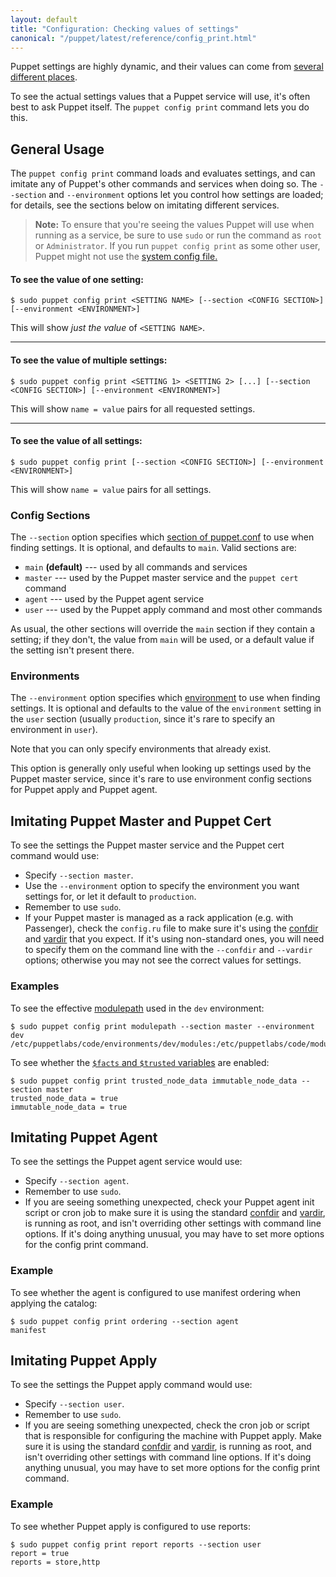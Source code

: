```yaml
---
layout: default
title: "Configuration: Checking values of settings"
canonical: "/puppet/latest/reference/config_print.html"
---
```



[config_sections]: ./config_file_main.html#config-sections
[setting_sources]: ./config_about_settings.html
[confdir_sys]: ./dirs_confdir.html#location
[environment]: ./environments.html
[confdir]: ./dirs_confdir.html
[vardir]: ./dirs_vardir.html
[modulepath]: ./dirs_modulepath.html
[facts_and_trusted]: ./lang_facts_and_builtin_vars.html

Puppet settings are highly dynamic, and their values can come from [several different places][setting_sources].

To see the actual settings values that a Puppet service will use, it's often best to ask Puppet itself. The `puppet config print` command lets you do this.

General Usage
-----

The `puppet config print` command loads and evaluates settings, and can imitate any of Puppet's other commands and services when doing so. The `--section` and `--environment` options let you control how settings are loaded; for details, see the sections below on imitating different services.

> **Note:** To ensure that you're seeing the values Puppet will use when running as a service, be sure to use `sudo` or run the command as `root` or `Administrator`. If you run `puppet config print` as some other user, Puppet might not use the [system config file.][confdir_sys]

#### To see the value of one setting:

    $ sudo puppet config print <SETTING NAME> [--section <CONFIG SECTION>] [--environment <ENVIRONMENT>]

This will show _just the value_ of `<SETTING NAME>`.

---

#### To see the value of multiple settings:

    $ sudo puppet config print <SETTING 1> <SETTING 2> [...] [--section <CONFIG SECTION>] [--environment <ENVIRONMENT>]

This will show `name = value` pairs for all requested settings.

---

#### To see the value of all settings:

    $ sudo puppet config print [--section <CONFIG SECTION>] [--environment <ENVIRONMENT>]

This will show `name = value` pairs for all settings.


### Config Sections

The `--section` option specifies which [section of puppet.conf][config_sections] to use when finding settings. It is optional, and defaults to `main`. Valid sections are:

* `main` **(default)** --- used by all commands and services
* `master` --- used by the Puppet master service and the `puppet cert` command
* `agent` --- used by the Puppet agent service
* `user` --- used by the Puppet apply command and most other commands

As usual, the other sections will override the `main` section if they contain a setting; if they don't, the value from `main` will be used, or a default value if the setting isn't present there.

### Environments

The `--environment` option specifies which [environment][] to use when finding settings. It is optional and defaults to the value of the `environment` setting in the `user` section (usually `production`, since it's rare to specify an environment in `user`).

Note that you can only specify environments that already exist.

This option is generally only useful when looking up settings used by the Puppet master service, since it's rare to use environment config sections for Puppet apply and Puppet agent.


Imitating Puppet Master and Puppet Cert
-----

To see the settings the Puppet master service and the Puppet cert command would use:

* Specify `--section master`.
* Use the `--environment` option to specify the environment you want settings for, or let it default to `production`.
* Remember to use `sudo`.
* If your Puppet master is managed as a rack application (e.g. with Passenger), check the `config.ru` file to make sure it's using the [confdir][] and [vardir][] that you expect. If it's using non-standard ones, you will need to specify them on the command line with the `--confdir` and `--vardir` options; otherwise you may not see the correct values for settings.

### Examples

To see the effective [modulepath][] used in the `dev` environment:

    $ sudo puppet config print modulepath --section master --environment dev
    /etc/puppetlabs/code/environments/dev/modules:/etc/puppetlabs/code/modules:/opt/puppetlabs/puppet/modules

To see whether the [`$facts` and `$trusted` variables][facts_and_trusted] are enabled:

    $ sudo puppet config print trusted_node_data immutable_node_data --section master
    trusted_node_data = true
    immutable_node_data = true

Imitating Puppet Agent
-----

To see the settings the Puppet agent service would use:

* Specify `--section agent`.
* Remember to use `sudo`.
* If you are seeing something unexpected, check your Puppet agent init script or cron job to make sure it is using the standard [confdir][] and [vardir][], is running as root, and isn't overriding other settings with command line options. If it's doing anything unusual, you may have to set more options for the config print command.

### Example

To see whether the agent is configured to use manifest ordering when applying the catalog:

    $ sudo puppet config print ordering --section agent
    manifest

Imitating Puppet Apply
-----

To see the settings the Puppet apply command would use:

* Specify `--section user`.
* Remember to use `sudo`.
* If you are seeing something unexpected, check the cron job or script that is responsible for configuring the machine with Puppet apply. Make sure it is using the standard [confdir][] and [vardir][], is running as root, and isn't overriding other settings with command line options. If it's doing anything unusual, you may have to set more options for the config print command.

### Example

To see whether Puppet apply is configured to use reports:

    $ sudo puppet config print report reports --section user
    report = true
    reports = store,http
